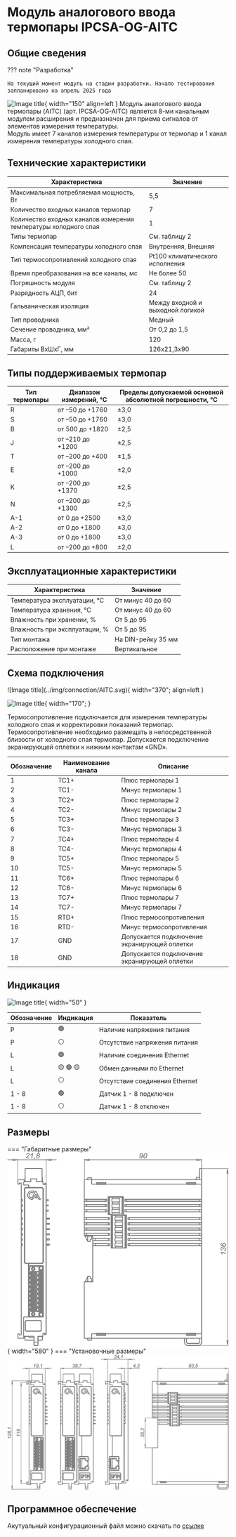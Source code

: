 # Модуль аналогового ввода термопары IPCSA-OG-AITC

## Общие сведения

??? note "Разработка"

    На текущий момент модуль на стадии разработки. Начало тестирования запланировано на апрель 2025 года
<div class="grid cards" markdown>

![Image title](../img/modules/AITC.png){ width="150" align=left  }
Модуль аналогового ввода термопары (AITC) (арт. IPCSA-OG-AITC) является 
8-ми канальным модулем расширения  и предназначен для приема сигналов от элементов измерения температуры.  
Модуль имеет 7 каналов измерения температуры от термопар и 1 канал измерения температуры холодного спая.
</div>

## Технические характеристики 

| Характеристика                                       | Значение                          |
|------------------------------------------------------|-----------------------------------|
| Максимальная потребляемая мощность, Вт              | 5,5                               |
| Количество входных каналов термопар                 | 7                                 |
| Количество входных каналов измерения температуры холодного спая | 1                                 |
| Типы термопар                                        | См. таблицу 2                     |
| Компенсация температуры холодного спая              | Внутренняя, Внешняя               |
| Тип термосопротивлений холодного спая               | Pt100 климатического исполнения   |
| Время преобразования на все каналы, мс              | Не более 50                       |
| Погрешность модуля                                   | См. таблицу 2                     |
| Разрядность АЦП, бит                                 | 24                                |
| Гальваническая изоляция                              | Между входной и выходной логикой  |
| Тип проводника                                       | Медный                            |
| Сечение проводника, мм²                              | От 0,2 до 1,5                     |
| Масса, г                                             | 120                               |
| Габариты ВхШхГ, мм                                   | 126х21,3х90                       |

## Типы поддерживаемых термопар

| Тип термопары | Диапазон измерений, °С | Пределы допускаемой основной абсолютной погрешности, °С |
|---------------|-------------------------|----------------------------------------------------------|
| R             | от –50 до +1760        | ±3,0                                                    |
| S             | от –50 до +1760        | ±3,0                                                    |
| B             | от 500 до +1820        | ±2,5                                                    |
| J             | от –210 до +1200       | ±2,5                                                    |
| T             | от –200 до +400        | ±1,5                                                    |
| E             | от –200 до +1000       | ±2,0                                                    |
| K             | от –200 до +1370       | ±2,5                                                    |
| N             | от –200 до +1300       | ±2,5                                                    |
| A-1           | от 0 до +2500          | ±3,0                                                    |
| A-2           | от 0 до +1800          | ±3,0                                                    |
| A-3           | от 0 до +1800          | ±3,0                                                    |
| L             | от –200 до +800        | ±2,0                                                    |

## Эксплуатационные характеристики
| Характеристика                   | Значение           |
| -------------------------------- | -                  |
| Температура эксплуатации, °С     | От минус 40 до 60  |
| Температура хранения, °С         | От минус 40 до 60  |
| Влажность при хранении, %	       | От 5 до 95         |
| Влажность при эксплуатации, %    | От 5 до 95         |
| Тип монтажа                      | На DIN-рейку 35 мм |
| Расположение при монтаже         | Вертикальное       |

## Схема подключения

<div class="grid cards" markdown>
![Image title](../img/connection/AITC.svg){ width="370"; align=left  }

![Image title](../img/connection/connector_18pin.png){ width="170";  }
</div>

Термосопротивление подключается для измерения температуры холодного спая и корректировки показаний термопар.
Термосопротивление необходимо размещать в непосредственной близости от холодного спая термопар.
Допускается подключение экранирующей оплетки к нижним контактам «GND».


| Обозначение | Наименование канала | Описание                                   |
|-------------|---------------------|-------------------------------------------|
| 1           | TC1+               | Плюс термопары 1                          |
| 2           | TC1-               | Минус термопары 1                         |
| 3           | TC2+               | Плюс термопары 2                          |
| 4           | TC2-               | Минус термопары 2                         |
| 5           | TC3+               | Плюс термопары 3                          |
| 6           | TC3-               | Минус термопары 3                         |
| 7           | TC4+               | Плюс термопары 4                          |
| 8           | TC4-               | Минус термопары 4                         |
| 9           | TC5+               | Плюс термопары 5                          |
| 10          | TC5-               | Минус термопары 5                         |
| 11          | TC6+               | Плюс термопары 6                          |
| 12          | TC6-               | Минус термопары 6                         |
| 13          | TC7+               | Плюс термопары 7                          |
| 14          | TC7-               | Минус термопары 7                         |
| 15          | RTD+               | Плюс термосопротивления                   |
| 16          | RTD-               | Минус термосопротивления                  |
| 17          | GND                | Допускается подключение экранирующей оплетки |
| 18          | GND                | Допускается подключение экранирующей оплетки |

## Индикация
![Image title](../img/identification/10_leds.png){ width="50" }


| Обозначение | Индикация | Показатель |
|------------------|----------------------|---------------------------------------|
| P | :green_circle:| Наличие напряжения питания |
| P | :white_circle:| Отсутствие напряжения питания |
| L | :green_circle:| Наличие соединения Ethernet |
| L | :yellow_circle: :green_circle: :yellow_circle: | Обмен данными по Ethernet |
| L | :white_circle:| Отсутствие соединения Ethernet|
| 1 - 8 | :green_circle:| Датчик 1 - 8 подключен |
| 1 - 8 | :white_circle:| Датчик 1 - 8 отключен |

## Размеры

=== "Габаритные размеры" 
    ![Image title](../img/dimensions/overall_dimensions_extensions.png){ width="580"  }
=== "Установочные размеры"
    ![alt text](../img/dimensions/installation_dimensions.png) 

## Программное обеспечение
Акутуальный конфигурационный файл можно скачать по 
<a href="../../downloads/IPCSA_OG.xml" download>ссылке</a>






